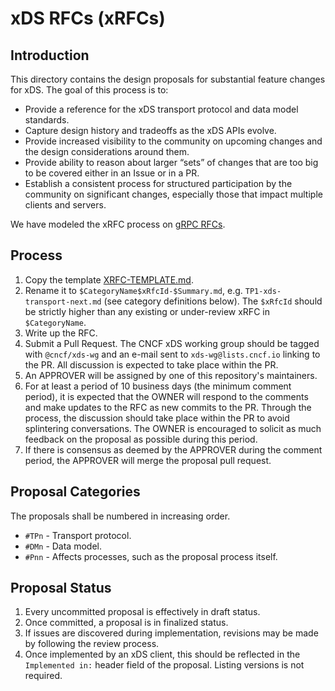 # xDS RFCs (xRFCs)

## Introduction

This directory contains the design proposals for substantial feature changes for
xDS. The goal of this process is to:
- Provide a reference for the xDS transport protocol and data model standards.
- Capture design history and tradeoffs as the xDS APIs evolve.
- Provide increased visibility to the community on upcoming changes and the
  design considerations around them.
- Provide ability to reason about larger “sets” of changes that are too big to
  be covered either in an Issue or in a PR.
- Establish a consistent process for structured participation by the community
  on significant changes, especially those that impact multiple clients and servers.

We have modeled the xRFC process on [gRPC
RFCs](https://github.com/grpc/proposal).

## Process

1. Copy the template [XRFC-TEMPLATE.md](XRFC-TEMPLATE.md).
1. Rename it to `$CategoryName$xRfcId-$Summary.md`, e.g. `TP1-xds-transport-next.md`
   (see category definitions below). The `$xRfcId` should be strictly higher
   than any existing or under-review xRFC in `$CategoryName`.
1. Write up the RFC.
1. Submit a Pull Request. The CNCF xDS working group should be tagged with
   `@cncf/xds-wg` and an e-mail sent to `xds-wg@lists.cncf.io` linking to the
   PR. All discussion is expected to take place within the PR.
1. An APPROVER will be assigned by one of this repository's maintainers.
1. For at least a period of 10 business days (the minimum comment period),
it is expected that the OWNER will respond to the comments and make updates
to the RFC as new commits to the PR. Through the process, the discussion
should take place within the PR to avoid splintering conversations. The OWNER is
encouraged to solicit as much feedback on the proposal as possible during this
period.
1. If there is consensus as deemed by the APPROVER during the comment period,
the APPROVER will merge the proposal pull request.

## Proposal Categories

The proposals shall be numbered in increasing order.

- ``#TPn`` - Transport protocol.
- ``#DMn`` - Data model.
- ``#Pnn`` - Affects processes, such as the proposal process itself.

## Proposal Status
1. Every uncommitted proposal is effectively in draft status.
1. Once committed, a proposal is in finalized status.
1. If issues are discovered during implementation, revisions may be made by
   following the review process.
1. Once implemented by an xDS client, this should be reflected in the
   `Implemented in:` header field of the proposal. Listing versions is not
   required.
